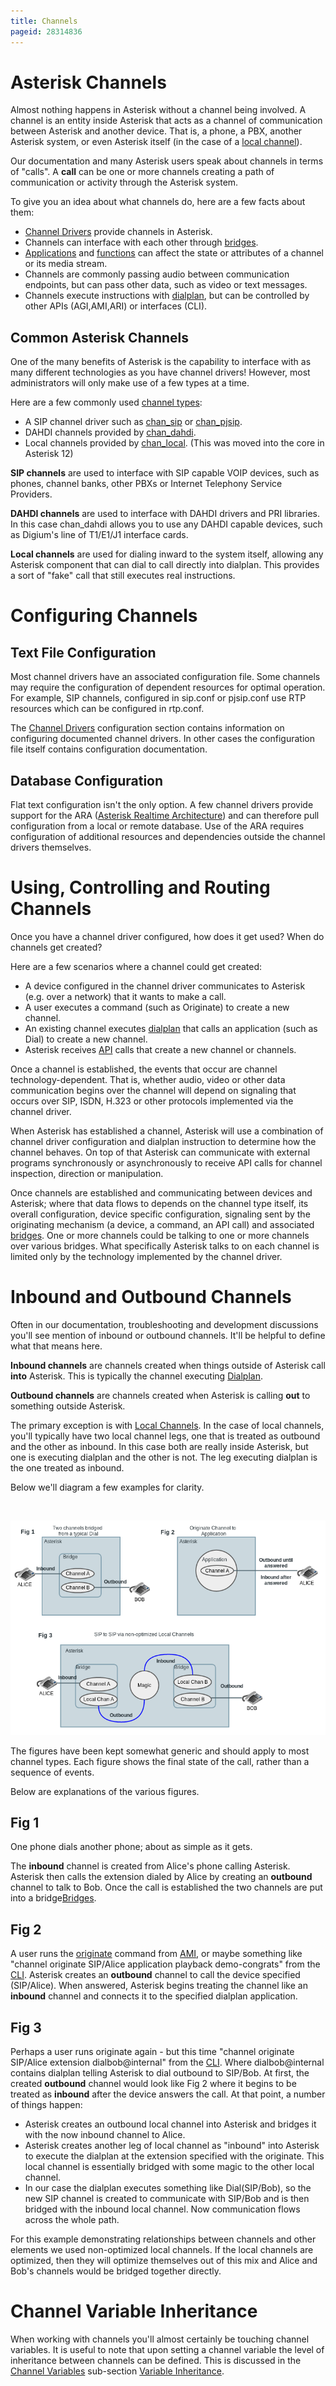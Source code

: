 ```yaml
---
title: Channels
pageid: 28314836
---
```


Asterisk Channels
=================

Almost nothing happens in Asterisk without a channel being involved. A channel is an entity inside Asterisk that acts as a channel of communication between Asterisk and another device. That is, a phone, a PBX, another Asterisk system, or even Asterisk itself (in the case of a [local channel](/Local-Channel)).

Our documentation and many Asterisk users speak about channels in terms of "calls". A **call** can be one or more channels creating a path of communication or activity through the Asterisk system.

To give you an idea about what channels do, here are a few facts about them:

* [Channel Drivers](/Channel-Drivers) provide channels in Asterisk.
* Channels can interface with each other through [bridges](/Bridges).
* [Applications](/Applications) and [functions](/Functions) can affect the state or attributes of a channel or its media stream.
* Channels are commonly passing audio between communication endpoints, but can pass other data, such as video or text messages.
* Channels execute instructions with [dialplan](/Dialplan), but can be controlled by other APIs (AGI,AMI,ARI) or interfaces (CLI).

Common Asterisk Channels
------------------------

One of the many benefits of Asterisk is the capability to interface with as many different technologies as you have channel drivers! However, most administrators will only make use of a few types at a time.

Here are a few commonly used [channel types](/Channel-Drivers):

* A SIP channel driver such as [chan\_sip](/Configuring-chan_sip) or [chan\_pjsip](/Configuring-res_pjsip).
* DAHDI channels provided by [chan\_dahdi](/DAHDI).
* Local channels provided by [chan\_local](/Local-Channel). (This was moved into the core in Asterisk 12)

**SIP channels** are used to interface with SIP capable VOIP devices, such as phones, channel banks, other PBXs or Internet Telephony Service Providers.

**DAHDI channels** are used to interface with DAHDI drivers and PRI libraries. In this case chan\_dahdi allows you to use any DAHDI capable devices, such as Digium's line of T1/E1/J1 interface cards.

**Local channels** are used for dialing inward to the system itself, allowing any Asterisk component that can dial to call directly into dialplan. This provides a sort of "fake" call that still executes real instructions.




Configuring Channels
====================

Text File Configuration
-----------------------

Most channel drivers have an associated configuration file. Some channels may require the configuration of dependent resources for optimal operation. For example, SIP channels, configured in sip.conf or pjsip.conf use RTP resources which can be configured in rtp.conf.

The [Channel Drivers](/Channel-Drivers) configuration section contains information on configuring documented channel drivers. In other cases the configuration file itself contains configuration documentation.

Database Configuration
----------------------

Flat text configuration isn't the only option. A few channel drivers provide support for the ARA ([Asterisk Realtime Architecture](/Database-Support-Configuration)) and can therefore pull configuration from a local or remote database. Use of the ARA requires configuration of additional resources and dependencies outside the channel drivers themselves.

Using, Controlling and Routing Channels
=======================================

Once you have a channel driver configured, how does it get used? When do channels get created?

Here are a few scenarios where a channel could get created:

* A device configured in the channel driver communicates to Asterisk (e.g. over a network) that it wants to make a call.
* A user executes a command (such as Originate) to create a new channel.
* An existing channel executes [dialplan](/Dialplan) that calls an application (such as Dial) to create a new channel.
* Asterisk receives [API](/Interfaces) calls that create a new channel or channels.

Once a channel is established, the events that occur are channel technology-dependent. That is, whether audio, video or other data communication begins over the channel will depend on signaling that occurs over SIP, ISDN, H.323 or other protocols implemented via the channel driver.

When Asterisk has established a channel, Asterisk will use a combination of channel driver configuration and dialplan instruction to determine how the channel behaves. On top of that Asterisk can communicate with external programs synchronously or asynchronously to receive API calls for channel inspection, direction or manipulation.

Once channels are established and communicating between devices and Asterisk; where that data flows to depends on the channel type itself, its overall configuration, device specific configuration, signaling sent by the originating mechanism (a device, a command, an API call) and associated [bridges](/Bridges). One or more channels could be talking to one or more channels over various bridges. What specifically Asterisk talks to on each channel is limited only by the technology implemented by the channel driver.

Inbound and Outbound Channels
=============================

Often in our documentation, troubleshooting and development discussions you'll see mention of inbound or outbound channels. It'll be helpful to define what that means here.

**Inbound channels** are channels created when things outside of Asterisk call **into** Asterisk. This is typically the channel executing [Dialplan](/Dialplan).

**Outbound channels** are channels created when Asterisk is calling **out** to something outside Asterisk.

The primary exception is with [Local Channels](/Local-Channel). In the case of local channels, you'll typically have two local channel legs, one that is treated as outbound and the other as inbound. In this case both are really inside Asterisk, but one is executing dialplan and the other is not. The leg executing dialplan is the one treated as inbound.

Below we'll diagram a few examples for clarity.

 

![](InboundOutboundChannels.png)

The figures have been kept somewhat generic and should apply to most channel types. Each figure shows the final state of the call, rather than a sequence of events.

Below are explanations of the various figures.

Fig 1
-----

One phone dials another phone; about as simple as it gets.

The **inbound** channel is created from Alice's phone calling Asterisk. Asterisk then calls the extension dialed by Alice by creating an **outbound** channel to talk to Bob. Once the call is established the two channels are put into a bridge[Bridges](/Bridges).

Fig 2
-----

A user runs the [originate](/Asterisk-11-Application_Originate) command from [AMI](/Asterisk-Manager-Interface--AMI-), or maybe something like "channel originate SIP/Alice application playback demo-congrats" from the [CLI](/Asterisk-Command-Line-Interface). Asterisk creates an **outbound** channel to call the device specified (SIP/Alice). When answered, Asterisk begins treating the channel like an **inbound** channel and connects it to the specified dialplan application.

Fig 3
-----

Perhaps a user runs originate again - but this time "channel originate SIP/Alice extension dialbob@internal" from the [CLI](/Asterisk-Command-Line-Interface). Where dialbob@internal contains dialplan telling Asterisk to dial outbound to SIP/Bob. At first, the created **outbound** channel would look like Fig 2 where it begins to be treated as **inbound** after the device answers the call. At that point, a number of things happen:

* Asterisk creates an outbound local channel into Asterisk and bridges it with the now inbound channel to Alice.
* Asterisk creates another leg of local channel as "inbound" into Asterisk to execute the dialplan at the extension specified with the originate. This local channel is essentially bridged with some magic to the other local channel.
* In our case the dialplan executes something like Dial(SIP/Bob), so the new SIP channel is created to communicate with SIP/Bob and is then bridged with the inbound local channel. Now communication flows across the whole path.

For this example demonstrating relationships between channels and other elements we used non-optimized local channels. If the local channels are optimized, then they will optimize themselves out of this mix and Alice and Bob's channels would be bridged together directly.

Channel Variable Inheritance
============================

When working with channels you'll almost certainly be touching channel variables. It is useful to note that upon setting a channel variable the level of inheritance between channels can be defined. This is discussed in the [Channel Variables](/Channel-Variables) sub-section [Variable Inheritance](/Variable-Inheritance).

 

